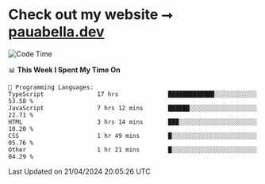 # Check out my website ⭢ [pauabella.dev](https://pauabella.dev)

<!--START_SECTION:waka-->
![Code Time](http://img.shields.io/badge/Code%20Time-3%2C240%20hrs%2035%20mins-blue)

📊 **This Week I Spent My Time On** 

```text
💬 Programming Languages: 
TypeScript               17 hrs              █████████████░░░░░░░░░░░░   53.58 % 
JavaScript               7 hrs 12 mins       ██████░░░░░░░░░░░░░░░░░░░   22.71 % 
HTML                     3 hrs 14 mins       ███░░░░░░░░░░░░░░░░░░░░░░   10.20 % 
CSS                      1 hr 49 mins        █░░░░░░░░░░░░░░░░░░░░░░░░   05.76 % 
Other                    1 hr 21 mins        █░░░░░░░░░░░░░░░░░░░░░░░░   04.29 % 
```


 Last Updated on 21/04/2024 20:05:26 UTC
<!--END_SECTION:waka-->
